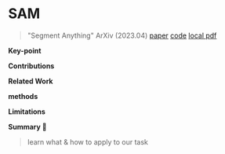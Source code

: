 # SAM

> "Segment Anything" ArXiv (2023.04)
> [paper](https://arxiv.org/abs/2304.02643) [code](https://github.com/facebookresearch/segment-anything) 
> [local pdf](./2023_04_preprint_SAM_Segment-Anything.pdf)

**Key-point**

**Contributions**

**Related Work**

**methods**

**Limitations**

**Summary :star2:**

> learn what & how to apply to our task